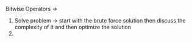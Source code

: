 Bitwise Operators -> 

1. Solve problem -> start with the brute force solution then discuss the complexity of it and then optimize the solution
2. 
